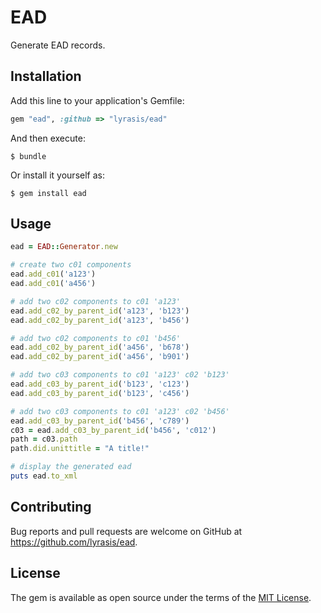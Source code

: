 # EAD

Generate EAD records.

## Installation

Add this line to your application's Gemfile:

```ruby
gem "ead", :github => "lyrasis/ead"
```

And then execute:

    $ bundle

Or install it yourself as:

    $ gem install ead

## Usage

```ruby
ead = EAD::Generator.new

# create two c01 components
ead.add_c01('a123')
ead.add_c01('a456')

# add two c02 components to c01 'a123'
ead.add_c02_by_parent_id('a123', 'b123')
ead.add_c02_by_parent_id('a123', 'b456')

# add two c02 components to c01 'b456'
ead.add_c02_by_parent_id('a456', 'b678')
ead.add_c02_by_parent_id('a456', 'b901')

# add two c03 components to c01 'a123' c02 'b123'
ead.add_c03_by_parent_id('b123', 'c123')
ead.add_c03_by_parent_id('b123', 'c456')

# add two c03 components to c01 'a123' c02 'b456'
ead.add_c03_by_parent_id('b456', 'c789')
c03 = ead.add_c03_by_parent_id('b456', 'c012')
path = c03.path
path.did.unittitle = "A title!"

# display the generated ead
puts ead.to_xml
```

## Contributing

Bug reports and pull requests are welcome on GitHub at https://github.com/lyrasis/ead.

## License

The gem is available as open source under the terms of the [MIT License](http://opensource.org/licenses/MIT).
